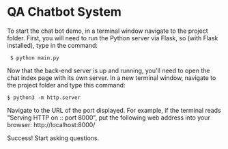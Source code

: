 # QA Chatbot System

To start the chat bot demo, in a terminal window navigate to the project folder. First, you will need to run the Python server via Flask, so (with Flask installed), type in the command:
```
 $ python main.py
```

Now that the back-end server is up and running, you'll need to open the chat index page with its own server. In a new terminal window, navigate to the project folder and type this command:
```
$ python3 -m http.server
```
Navigate to the URL of the port displayed. For example, if the terminal reads "Serving HTTP on :: port 8000", put the following web address into your browser: http://localhost:8000/

Success! Start asking questions.
